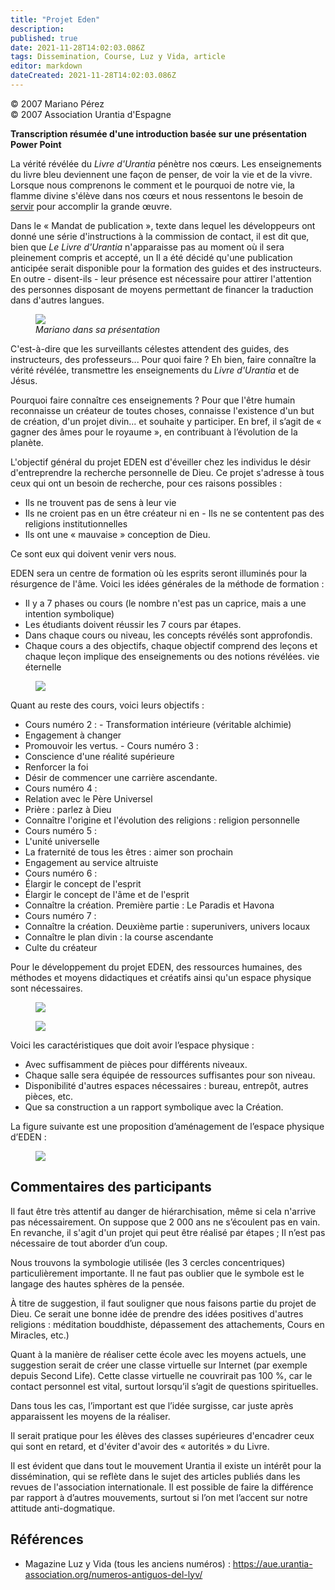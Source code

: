 ```yaml
---
title: "Projet Eden"
description: 
published: true
date: 2021-11-28T14:02:03.086Z
tags: Dissemination, Course, Luz y Vida, article
editor: markdown
dateCreated: 2021-11-28T14:02:03.086Z
---
```


<p class="v-card v-sheet theme--light gray lighten-3 px-2">© 2007 Mariano Pérez<br>© 2007 Association Urantia d'Espagne</p>


**Transcription résumée d'une introduction basée sur une présentation Power Point**

La vérité révélée du _Livre d'Urantia_ pénètre nos cœurs. Les enseignements du livre bleu deviennent une façon de penser, de voir la vie et de la vivre. Lorsque nous comprenons le comment et le pourquoi de notre vie, la flamme divine s'élève dans nos cœurs et nous ressentons le besoin de <ins>servir</ins> pour accomplir la grande œuvre.

Dans le « Mandat de publication », texte dans lequel les développeurs ont donné une série d'instructions à la commission de contact, il est dit que, bien que _Le Livre d'Urantia_ n'apparaisse pas au moment où il sera pleinement compris et accepté, un Il a été décidé qu'une publication anticipée serait disponible pour la formation des guides et des instructeurs. En outre - disent-ils - leur présence est nécessaire pour attirer l'attention des personnes disposant de moyens permettant de financer la traduction dans d'autres langues.

<figure id="Figure_1" class="image urantiapedia">
<img src="/image/article/Luz_y_Vida/LyV9/03.jpg">
<figcaption><em>Mariano dans sa présentation</em></figcaption>
</figure>

C'est-à-dire que les surveillants célestes attendent des guides, des instructeurs, des professeurs... Pour quoi faire ? Eh bien, faire connaître la vérité révélée, transmettre les enseignements du _Livre d'Urantia_ et de Jésus.

Pourquoi faire connaître ces enseignements ? Pour que l'être humain reconnaisse un créateur de toutes choses, connaisse l'existence d'un but de création, d'un projet divin... et souhaite y participer. En bref, il s’agit de « gagner des âmes pour le royaume », en contribuant à l’évolution de la planète.

L'objectif général du projet EDEN est d'éveiller chez les individus le désir d'entreprendre la recherche personnelle de Dieu. Ce projet s'adresse à tous ceux qui ont un besoin de recherche, pour ces raisons possibles :

- Ils ne trouvent pas de sens à leur vie
- Ils ne croient pas en un être créateur ni en - Ils ne se contentent pas des religions institutionnelles
- Ils ont une « mauvaise » conception de Dieu.

Ce sont eux qui doivent venir vers nous.

EDEN sera un centre de formation où les esprits seront illuminés pour la résurgence de l'âme. Voici les idées générales de la méthode de formation :

- Il y a 7 phases ou cours (le nombre n'est pas un caprice, mais a une intention symbolique)
- Les étudiants doivent réussir les 7 cours par étapes.
- Dans chaque cours ou niveau, les concepts révélés sont approfondis.
- Chaque cours a des objectifs, chaque objectif comprend des leçons et chaque leçon implique des enseignements ou des notions révélées. vie éternelle

<figure id="Figure_2" class="image urantiapedia">
<img src="/image/article/Luz_y_Vida/LyV9/04.jpg">
</figure>

Quant au reste des cours, voici leurs objectifs :

- Cours numéro 2 : - Transformation intérieure (véritable alchimie)
- Engagement à changer
- Promouvoir les vertus. - Cours numéro 3 :
- Conscience d'une réalité supérieure
- Renforcer la foi
- Désir de commencer une carrière ascendante.
- Cours numéro 4 :
- Relation avec le Père Universel
- Prière : parlez à Dieu
- Connaître l'origine et l'évolution des religions : religion personnelle
- Cours numéro 5 :
- L'unité universelle
- La fraternité de tous les êtres : aimer son prochain
- Engagement au service altruiste
- Cours numéro 6 :
- Élargir le concept de l'esprit
- Élargir le concept de l'âme et de l'esprit
- Connaître la création. Première partie : Le Paradis et Havona
- Cours numéro 7 :
- Connaître la création. Deuxième partie : superunivers, univers locaux
- Connaître le plan divin : la course ascendante
- Culte du créateur

Pour le développement du projet EDEN, des ressources humaines, des méthodes et moyens didactiques et créatifs ainsi qu'un espace physique sont nécessaires.

<figure id="Figure_3" class="image urantiapedia">
<img src="/image/article/Luz_y_Vida/LyV9/05.jpg">
</figure>

<figure id="Figure_4" class="image urantiapedia">
<img src="/image/article/Luz_y_Vida/LyV9/06.jpg">
</figure>

Voici les caractéristiques que doit avoir l’espace physique :

- Avec suffisamment de pièces pour différents niveaux.
- Chaque salle sera équipée de ressources suffisantes pour son niveau.
- Disponibilité d'autres espaces nécessaires : bureau, entrepôt, autres pièces, etc.
- Que sa construction a un rapport symbolique avec la Création.

La figure suivante est une proposition d’aménagement de l’espace physique d’EDEN :

<figure id="Figure_5" class="image urantiapedia">
<img src="/image/article/Luz_y_Vida/LyV9/07.jpg">
</figure>

## Commentaires des participants

Il faut être très attentif au danger de hiérarchisation, même si cela n'arrive pas nécessairement. On suppose que 2 000 ans ne s’écoulent pas en vain. En revanche, il s'agit d'un projet qui peut être réalisé par étapes ; Il n’est pas nécessaire de tout aborder d’un coup.

Nous trouvons la symbologie utilisée (les 3 cercles concentriques) particulièrement importante. Il ne faut pas oublier que le symbole est le langage des hautes sphères de la pensée.

À titre de suggestion, il faut souligner que nous faisons partie du projet de Dieu. Ce serait une bonne idée de prendre des idées positives d'autres religions : méditation bouddhiste, dépassement des attachements, Cours en Miracles, etc.)

Quant à la manière de réaliser cette école avec les moyens actuels, une suggestion serait de créer une classe virtuelle sur Internet (par exemple depuis Second Life). Cette classe virtuelle ne couvrirait pas 100 %, car le contact personnel est vital, surtout lorsqu’il s’agit de questions spirituelles.

Dans tous les cas, l’important est que l’idée surgisse, car juste après apparaissent les moyens de la réaliser.

Il serait pratique pour les élèves des classes supérieures d'encadrer ceux qui sont en retard, et d'éviter d'avoir des « autorités » du Livre.

Il est évident que dans tout le mouvement Urantia il existe un intérêt pour la dissémination, qui se reflète dans le sujet des articles publiés dans les revues de l'association internationale. Il est possible de faire la différence par rapport à d’autres mouvements, surtout si l’on met l’accent sur notre attitude anti-dogmatique.

## Références

- Magazine Luz y Vida (tous les anciens numéros) : https://aue.urantia-association.org/numeros-antiguos-del-lyv/

